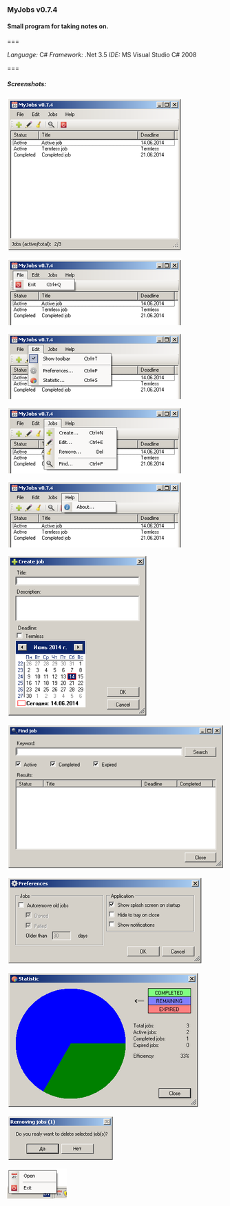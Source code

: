 ### MyJobs v0.7.4
#### Small program for taking notes on.

===

*Language:* C#
*Framework:* .Net 3.5
*IDE:* MS Visual Studio C# 2008

===

##### Screenshots:

![Main window](/scr/01_MainWindow.png?raw=true "Main window")

![Menu File](/scr/02_MenuFile.png?raw=true "Menu File")

![Menu Edit](/scr/03_MenuEdit.png?raw=true "Menu Edit")

![Menu Jobs](/scr/04_MenuJobs.png?raw=true "Menu Jobs")

![Menu Help](/scr/05_MenuHelp.png?raw=true "Menu Help")

![Create Job window](/scr/06_CreateJobWindow.png?raw=true "Create Job window")

![Find Job window](/scr/07_FindJobWindow.png?raw=true "Find Job window")

![Preferences window](/scr/08_PreferencesWindow.png?raw=true "Preferences window")

![Statistic window](/scr/09_StatisticWindow.png?raw=true "Statistic window")

![Remove Job window](/scr/10_RemoveJobWindow.png?raw=true "Remove Job window")

![Tray icon](/scr/11_TrayIcon.png?raw=true "Tray icon")
